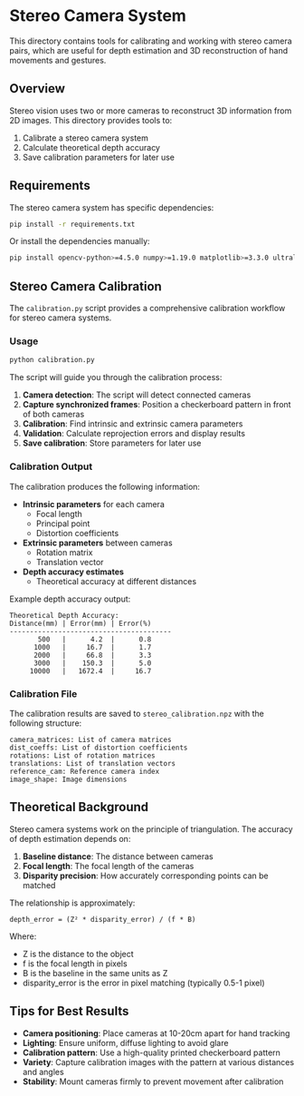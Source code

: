 # Stereo Camera System

This directory contains tools for calibrating and working with stereo camera pairs, which are useful for depth estimation and 3D reconstruction of hand movements and gestures.

## Overview

Stereo vision uses two or more cameras to reconstruct 3D information from 2D images. This directory provides tools to:

1. Calibrate a stereo camera system
2. Calculate theoretical depth accuracy
3. Save calibration parameters for later use

## Requirements

The stereo camera system has specific dependencies:

```bash
pip install -r requirements.txt
```

Or install the dependencies manually:

```bash
pip install opencv-python>=4.5.0 numpy>=1.19.0 matplotlib>=3.3.0 ultralytics
```

## Stereo Camera Calibration

The `calibration.py` script provides a comprehensive calibration workflow for stereo camera systems.

### Usage

```bash
python calibration.py
```

The script will guide you through the calibration process:

1. **Camera detection**: The script will detect connected cameras
2. **Capture synchronized frames**: Position a checkerboard pattern in front of both cameras
3. **Calibration**: Find intrinsic and extrinsic camera parameters
4. **Validation**: Calculate reprojection errors and display results
5. **Save calibration**: Store parameters for later use

### Calibration Output

The calibration produces the following information:

- **Intrinsic parameters** for each camera
  - Focal length
  - Principal point
  - Distortion coefficients
- **Extrinsic parameters** between cameras
  - Rotation matrix
  - Translation vector
- **Depth accuracy estimates**
  - Theoretical accuracy at different distances

Example depth accuracy output:

```
Theoretical Depth Accuracy:
Distance(mm) | Error(mm) | Error(%)
----------------------------------------
       500   |      4.2  |      0.8
      1000   |     16.7  |      1.7
      2000   |     66.8  |      3.3
      3000   |    150.3  |      5.0
     10000   |   1672.4  |     16.7
```

### Calibration File

The calibration results are saved to `stereo_calibration.npz` with the following structure:

```
camera_matrices: List of camera matrices
dist_coeffs: List of distortion coefficients
rotations: List of rotation matrices
translations: List of translation vectors
reference_cam: Reference camera index
image_shape: Image dimensions
```

## Theoretical Background

Stereo camera systems work on the principle of triangulation. The accuracy of depth estimation depends on:

1. **Baseline distance**: The distance between cameras
2. **Focal length**: The focal length of the cameras
3. **Disparity precision**: How accurately corresponding points can be matched

The relationship is approximately:

```
depth_error = (Z² * disparity_error) / (f * B)
```

Where:
- Z is the distance to the object
- f is the focal length in pixels
- B is the baseline in the same units as Z
- disparity_error is the error in pixel matching (typically 0.5-1 pixel)

## Tips for Best Results

- **Camera positioning**: Place cameras at 10-20cm apart for hand tracking
- **Lighting**: Ensure uniform, diffuse lighting to avoid glare
- **Calibration pattern**: Use a high-quality printed checkerboard pattern
- **Variety**: Capture calibration images with the pattern at various distances and angles
- **Stability**: Mount cameras firmly to prevent movement after calibration